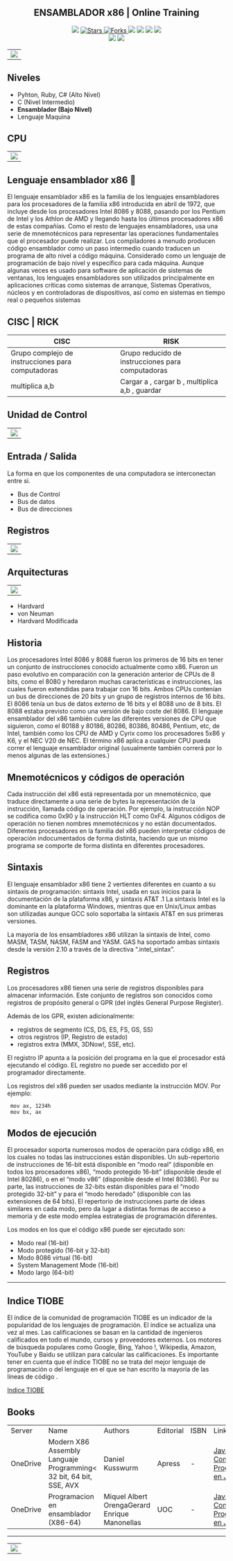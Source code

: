 <h2 align="center">  ENSAMBLADOR x86 | Online Training   </h2>
<!-- https://shields.io/ -->

<p align="center">
  
  </a>
    <img src="https://img.shields.io/github/languages/top/BrianMarquez3/Ensamblador-x86?color=darkviolet">
  </a>

  <a href="https://github.com/BrianMarquez3/Ensamblador-x86/stargazers">
    <img src="https://img.shields.io/github/stars/BrianMarquez3/Ensamblador-x86.svg?style=flat" alt="Stars">
  </a>

  <a href="https://github.com/BrianMarquez3/Ensamblador-x86/network">
    <img src="https://img.shields.io/github/forks/BrianMarquez3/Ensamblador-x86.svg?style=flat" alt="Forks">

  </a>
    <img src="https://img.shields.io/github/v/tag/BrianMarquez3/Ensamblador-x86?color=blue&label=Version&logo=">
  </a>

  </a>
    <img src="https://img.shields.io/github/languages/code-size/BrianMarquez3/C-Sharp-Training">
  </a>

  </a>
    <img src="https://img.shields.io/github/downloads/BrianMarquez3/Ensamblador-x86/total?color=darkviolet">
  </a>

  </a>
   <a href="https://github.com/BrianMarquez3/Ensamblador-x86/network">
    <img src="https://img.shields.io/badge/Plataform-Windows-blue">
  </a><br>

  <img src="https://img.shields.io/github/last-commit/BrianMarquez3/Ensamblador-x86?color=darkviolet&style=for-the-badge">

  <img src="https://img.shields.io/github/languages/count/BrianMarquez3/Ensamblador-x86?style=for-the-badge">

</P>

<table align="center">
  <tr>
    <td align="center" style="padding=0;width=50%;">
      <img align="center" style="padding=0;" src="./Images/ensamblador4.jpg" />
    </td>
  </tr>
</table>


## Niveles 

- Pyhton, Ruby, C# (Alto Nivel)
- C (Nivel Intermedio) <br>
- <B>Ensamblador (Bajo Nivel)</B>
- Lenguaje Maquina

## CPU

<table align="center">
  <tr>
    <td align="center" style="padding=0;width=50%;">
      <img align="center" style="padding=0;" src="./Images/diagram.PNG" />
    </td>
  </tr>
</table>

## Lenguaje ensamblador x86 🔬

El lenguaje ensamblador x86 es la familia de los lenguajes ensambladores para los procesadores de la familia x86 introducida en abril de 1972, que incluye desde los procesadores Intel 8086 y 8088, pasando por los Pentium de Intel y los Athlon de AMD y llegando hasta los últimos procesadores x86 de estas compañías. Como el resto de lenguajes ensambladores, usa una serie de mnemotécnicos para representar las operaciones fundamentales que el procesador puede realizar. Los compiladores a menudo producen código ensamblador como un paso intermedio cuando traducen un programa de alto nivel a código máquina. Considerado como un lenguaje de programación de bajo nivel y específico para cada máquina. Aunque algunas veces es usado para software de aplicación de sistemas de ventanas, los lenguajes ensambladores son utilizados principalmente en aplicaciones críticas como sistemas de arranque, Sistemas Operativos, núcleos y en controladoras de dispositivos, así como en sistemas en tiempo real o pequeños sistemas

## CISC | RICK

| CISC                                                               |   RISK                                                  |  
|--------------------------------------------------------------------|---------------------------------------------------------|
| Grupo complejo de instrucciones para computadoras                  | Grupo reducido de instrucciones para computadoras       |  
| multiplica a,b                                                     | Cargar a , cargar b , multiplica a,b , guardar          |
               
## Unidad de Control

<table align="center">
  <tr>
    <td align="center" style="padding=0;width=50%;">
      <img align="center" style="padding=0;" src="./Images/UC.jpg" />
    </td>
  </tr>
</table>


## Entrada / Salida

La forma en que los componentes de una computadora se interconectan entre si.

- Bus de Control
- Bus de datos
- Bus de direcciones

## Registros

<table align="center">
  <tr>
    <td align="center" style="padding=0;width=50%;">
      <img align="center" style="padding=0;" src="./Images/registro.PNG" />
    </td>
  </tr>
</table>


## Arquitecturas


<table align="center">
  <tr>
    <td align="center" style="padding=0;width=50%;">
      <img align="center" style="padding=0;" src="./Images/harvard.png" />
    </td>
  </tr>
</table>


- Hardvard <br>
- von Neuman <br>
- Hardvard Modificada <br>

## Historia

Los procesadores Intel 8086 y 8088 fueron los primeros de 16 bits en tener un conjunto de instrucciones conocido actualmente como x86. Fueron un paso evolutivo en comparación con la generación anterior de CPUs de 8 bits, como el 8080 y heredaron muchas características e instrucciones, las cuales fueron extendidas para trabajar con 16 bits. Ambos CPUs contenían un bus de direcciones de 20 bits y un grupo de registros internos de 16 bits. El 8086 tenía un bus de datos externo de 16 bits y el 8088 uno de 8 bits. El 8088 estaba previsto como una versión de bajo coste del 8086. El lenguaje ensamblador del x86 también cubre las diferentes versiones de CPU que siguieron, como el 80188 y 80186, 80286, 80386, 80486, Pentium, etc, de Intel, también como los CPU de AMD y Cyrix como los procesadores 5x86 y K6, y el NEC V20 de NEC. El término x86 aplica a cualquier CPU pueda correr el lenguaje ensamblador original (usualmente también correrá por lo menos algunas de las extensiones.)
                                                     
## Mnemotécnicos y códigos de operación

Cada instrucción del x86 está representada por un mnemotécnico, que traduce directamente a una serie de bytes la representación de la instrucción, llamada código de operación. Por ejemplo, la instrucción NOP se codifica como 0x90 y la instrucción HLT como 0xF4. Algunos códigos de operación no tienen nombres mnemotécnicos y no están documentados. Diferentes procesadores en la familia del x86 pueden interpretar códigos de operación indocumentados de forma distinta, haciendo que un mismo programa se comporte de forma distinta en diferentes procesadores.

## Sintaxis

El lenguaje ensamblador x86 tiene 2 vertientes diferentes en cuanto a su sintaxis de programación: sintaxis Intel, usada en sus inicios para la documentación de la plataforma x86, y sintaxis AT&T .1 La sintaxis Intel es la dominante en la plataforma Windows, mientras que en Unix/Linux ambas son utilizadas aunque GCC solo soportaba la sintaxis AT&T en sus primeras versiones.

La mayoría de los ensambladores x86 utilizan la sintaxis de Intel, como MASM, TASM, NASM, FASM and YASM. GAS ha soportado ambas sintaxis desde la versión 2.10 a través de la directiva “.intel_sintax”.

## Registros

Los procesadores x86 tienen una serie de registros disponibles para almacenar información. Este conjunto de registros son conocidos como registros de propósito general o GPR (del inglés General Purpose Register).

Además de los GPR, existen adicionalmente:
- registros de segmento (CS, DS, ES, FS, GS, SS)
- otros registros (IP, Registro de estado)
- registros extra (MMX, 3DNow!, SSE, etc).

El registro IP apunta a la posición del programa en la que el procesador está ejecutando el código. EL registro no puede ser accedido por el programador directamente.

Los registros del x86 pueden ser usados mediante la instrucción MOV. Por ejemplo:
```
 mov ax, 1234h
 mov bx, ax
```
## Modos de ejecución

El procesador soporta numerosos modos de operación para código x86, en los cuales no todas las instrucciones están disponibles. Un sub-repertorio de instrucciones de 16-bit está disponible en “modo real” (disponible en todos los procesadores x86), “modo protegido 16-bit” (disponible desde el Intel 80286), o en el “modo v86” (disponible desde el Intel 80386). Por su parte, las instrucciones de 32-bits están disponibles para el “modo protegido 32-bit” y para el “modo heredado” (disponible con las extensiones de 64 bits). El repertorio de instrucciones parte de ideas similares en cada modo, pero da lugar a distintas formas de acceso a memoria y de este modo emplea estrategias de programación diferentes.

Los modos en los que el código x86 puede ser ejecutado son:

- Modo real (16-bit)
- Modo protegido (16-bit y 32-bit)
- Modo 8086 virtual (16-bit)
- System Management Mode (16-bit)
- Modo largo (64-bit)

---

## Indice TIOBE

<p>El índice de la comunidad de programación TIOBE es un indicador de la popularidad de los lenguajes de programación. 
El índice se actualiza una vez al mes. Las calificaciones se basan en la cantidad de ingenieros calificados en todo el mundo, 
cursos y proveedores externos. Los motores de búsqueda populares como Google, Bing, Yahoo !, Wikipedia, Amazon, YouTube y 
Baidu se utilizan para calcular las calificaciones. 
Es importante tener en cuenta que el índice TIOBE no se trata del mejor lenguaje de 
programación o del lenguaje en el que se han escrito la mayoría de las líneas de código .</p>

[Indice TIOBE](https://www.tiobe.com/tiobe-index/)

## Books

<table>
    <tr>
      <td>Server</td>
      <td>Name</td>
      <td>Authors</td>
      <td>Editorial</td>
      <td>ISBN</td>
      <td>Link</td>
   </tr>
   <tr>
      <td>OneDrive</td>
      <td>Modern X86 Assembly Languaje Programming< 32 bit, 64 bit, SSE, AVX</td>
      <td>Daniel Kusswurm</td>
      <td>Apress</td>
      <td> - </td>
      <td><a href="https://ucsmedu-my.sharepoint.com/:b:/g/personal/47092136_ucsm_edu_pe/EQlBamOckRlAtZDXWAG7Fx4Bn-c8MlxnMYdp_V_3kGKBEA?e=LNnPsa">Java Como Programar en Java</a></td>
   </tr>
    <tr>
      <td>OneDrive</td>
      <td>Programacion en ensamblador (X86-64)</td>
      <td>Miquel Albert OrengaGerard Enrique Manonellas</td>
      <td>UOC</td>
      <td> - </td>
      <td><a href="https://ucsmedu-my.sharepoint.com/:b:/g/personal/47092136_ucsm_edu_pe/EQlBamOckRlAtZDXWAG7Fx4Bn-c8MlxnMYdp_V_3kGKBEA?e=LNnPsa">Java Como Programar en Java</a></td>
  </tr>

</table>


---

<table align="center">
  <tr>
    <td align="center" style="padding=0;width=50%;">
      <img align="center" style="padding=0;" src="./Images/ensamblador8.jpg" />
    </td>
  </tr>
</table>
